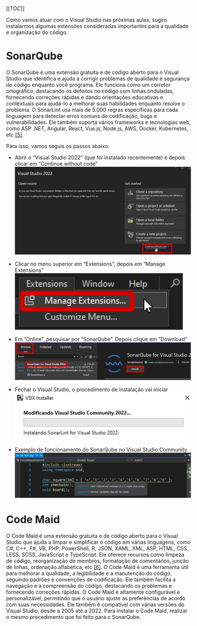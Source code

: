 [[_TOC_]]

Como vamos atuar com o Visual Studio nas próximas aulas, sugiro instalarmos algumas extensões consideradas importantes para a qualidade e organização do código.

# SonarQube
O SonarQube é uma extensão gratuita e de código aberto para o Visual Studio que identifica e ajuda a corrigir problemas de qualidade e segurança do código enquanto você programa. Ele funciona como um corretor ortográfico, destacando os defeitos no código com linhas onduladas, fornecendo correções rápidas e dando orientações educativas e contextuais para ajudá-lo a melhorar suas habilidades enquanto resolve o problema. O SonarLint usa mais de 5.000 regras específicas para cada linguagem para detectar erros comuns de codificação, bugs e vulnerabilidades. Ele também suporta vários frameworks e tecnologias web, como ASP .NET, Angular, React, Vue.js, Node.js, AWS, Docker, Kubernetes, etc [[5]](/Advanced-Business-Development-with-.NET/1º-Semestre/Aula-02-%2D-IDE-Visual-Studio,-Primeiro-Programa-em-Csharp/Referências).

Para isso, vamos seguis os passos abaixo:

- Abrir o “Visual Studio 2022” (que foi instalado recentemente) e depois clicar em “Continue without code”
  ![image.png](/.attachments/image-838f555b-20ea-433a-b2c9-453c1d33c294.png)

- Clicar no menu superior em “Extensions”, depois em “Manage Extensions”
  ![image.png](/.attachments/image-99555e22-bc41-42d5-9b20-6885af969e17.png)

- Em “Online”, pesquisar por “SonarQube”. Depois clique em “Download”
  ![image.png](/.attachments/image-635b8442-8d63-4c2d-9310-9c231986e694.png)
   
- Fechar o Visual Studio, o procedimento de instalação vai iniciar
  ![image.png](/.attachments/image-e86acfd3-dec5-41e5-9970-db0730f43d5a.png)

- Exemplo de funcionamento do SonarQube no Visual Studio Community
  ![image.png](/.attachments/image-43956eda-4860-4904-8310-80e78b0d21ab.png)

# Code Maid
O Code Maid é uma extensão gratuita e de código aberto para o Visual Studio que ajuda a limpar e simplificar o código em várias linguagens, como C#, C++, F#, VB, PHP, PowerShell, R, JSON, XAML, XML, ASP, HTML, CSS, LESS, SCSS, JavaScript e TypeScript. Ele oferece recursos como limpeza de código, reorganização de membros, formatação de comentários, junção de linhas, ordenação alfabética, etc [[6]](/Advanced-Business-Development-with-.NET/1º-Semestre/Aula-02-%2D-IDE-Visual-Studio,-Primeiro-Programa-em-Csharp/Referências).
O Code Maid é uma ferramenta útil para melhorar a qualidade, a legibilidade e a manutenção do código, seguindo padrões e convenções de codificação. Ele também facilita a navegação e a compreensão do código, destacando os problemas e fornecendo correções rápidas. O Code Maid é altamente configurável e personalizável, permitindo que o usuário ajuste as preferências de acordo com suas necessidades. Ele também é compatível com várias versões do Visual Studio, desde a 2005 até a 2022.
Para instalar o Code Maid, realizar o mesmo procedimento que foi feito para o SonarQube.
